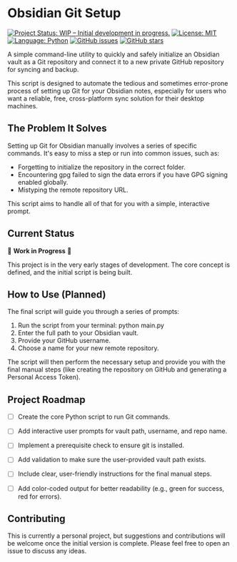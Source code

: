 
# Obsidian Git Setup
[![Project Status: WIP – Initial development in progress.](https://img.shields.io/badge/Project%20Status-WIP-orange.svg)](https://github.com/knowoneactual/obsidian-git-setup)
[![License: MIT](https://img.shields.io/badge/License-MIT-yellow.svg)](https://opensource.org/licenses/MIT)
[![Language: Python](https://img.shields.io/badge/Language-Python-blue.svg)](https://www.python.org/)
[![GitHub issues](https://img.shields.io/github/issues/knowoneactual/obsidian-git-setup.svg)](https://github.com/knowoneactual/obsidian-git-setup/issues)
[![GitHub stars](https://img.shields.io/github/stars/knowoneactual/obsidian-git-setup.svg)](https://github.com/knowoneactual/obsidian-git-setup/stargazers)

A simple command-line utility to quickly and safely initialize an Obsidian vault as a Git repository and connect it to a new private GitHub repository for syncing and backup.

This script is designed to automate the tedious and sometimes error-prone process of setting up Git for your Obsidian notes, especially for users who want a reliable, free, cross-platform sync solution for their desktop machines.


## The Problem It Solves

Setting up Git for Obsidian manually involves a series of specific commands. It's easy to miss a step or run into common issues, such as:



* Forgetting to initialize the repository in the correct folder.
* Encountering gpg failed to sign the data errors if you have GPG signing enabled globally.
* Mistyping the remote repository URL.

This script aims to handle all of that for you with a simple, interactive prompt.


## Current Status

🚧 **Work in Progress** 🚧

This project is in the very early stages of development. The core concept is defined, and the initial script is being built.


## How to Use (Planned)

The final script will guide you through a series of prompts:



1. Run the script from your terminal: python main.py
2. Enter the full path to your Obsidian vault.
3. Provide your GitHub username.
4. Choose a name for your new remote repository.

The script will then perform the necessary setup and provide you with the final manual steps (like creating the repository on GitHub and generating a Personal Access Token).


## Project Roadmap



* [ ] Create the core Python script to run Git commands.
* [ ] Add interactive user prompts for vault path, username, and repo name.
* [ ] Implement a prerequisite check to ensure git is installed.
* [ ] Add validation to make sure the user-provided vault path exists.
* [ ] Include clear, user-friendly instructions for the final manual steps.
* [ ] Add color-coded output for better readability (e.g., green for success, red for errors).


## Contributing

This is currently a personal project, but suggestions and contributions will be welcome once the initial version is complete. Please feel free to open an issue to discuss any ideas.
